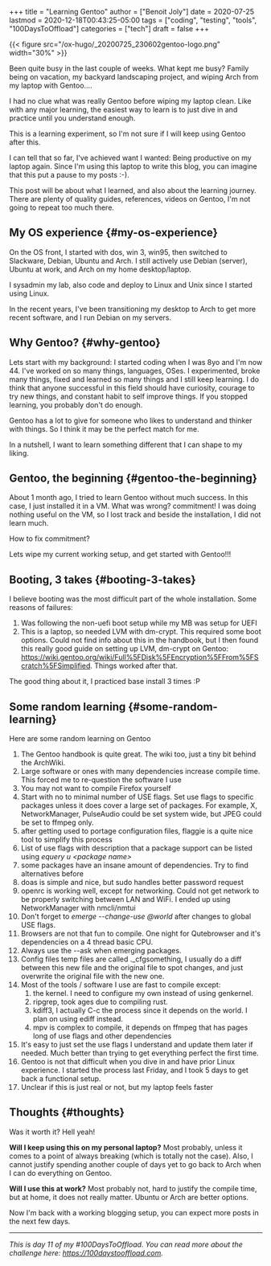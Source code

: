 +++
title = "Learning Gentoo"
author = ["Benoit Joly"]
date = 2020-07-25
lastmod = 2020-12-18T00:43:25-05:00
tags = ["coding", "testing", "tools", "100DaysToOffload"]
categories = ["tech"]
draft = false
+++

{{< figure src="/ox-hugo/_20200725_230602gentoo-logo.png" width="30%" >}}

Been quite busy in the last couple of weeks. What kept me busy? Family being on vacation, my backyard landscaping project, and wiping Arch from my laptop with Gentoo....

I had no clue what was really Gentoo before wiping my laptop clean. Like with any major learning, the easiest way to learn is to just dive in and practice until you understand enough.

This is a learning experiment, so I'm not sure if I will keep using Gentoo after this.

I can tell that so far, I've achieved want I wanted: Being productive on my laptop again. Since I'm using this laptop to write this blog, you can imagine that this put a pause to my posts :-).

This post will be about what I learned, and also about the learning journey. There are plenty of quality guides, references, videos on Gentoo, I'm not going to repeat too much there.


## My OS experience {#my-os-experience}

On the OS front, I started with dos, win 3, win95, then switched to Slackware, Debian, Ubuntu and Arch. I still actively use Debian (server), Ubuntu at work, and Arch on my home desktop/laptop.

I sysadmin my lab, also code and deploy to Linux and Unix since I started using Linux.

In the recent years, I've been transitioning my desktop to Arch to get more recent software, and I run Debian on my servers.


## Why Gentoo? {#why-gentoo}

Lets start with my background: I started coding when I was 8yo and I'm now 44. I've worked on so many things, languages, OSes. I experimented, broke many things, fixed and learned so many things and I still keep learning. I do think that anyone successful in this field should have curiosity, courage to try new things, and constant habit to self improve things. If you stopped learning, you probably don't do enough.

Gentoo has a lot to give for someone who likes to understand and thinker with things. So I think it may be the perfect match for me.

In a nutshell, I want to learn something different that I can shape to my liking.


## Gentoo, the beginning {#gentoo-the-beginning}

About 1 month ago, I tried to learn Gentoo without much success. In this case, I just installed it in a VM. What was wrong? commitment! I was doing nothing useful on the VM, so I lost track and beside the installation, I did not learn much.

How to fix commitment?

Lets wipe my current working setup, and get started with Gentoo!!!


## Booting, 3 takes {#booting-3-takes}

I believe booting was the most difficult part of the whole installation. Some reasons of failures:

1.  Was following the non-uefi boot setup while my MB was setup for UEFI
2.  This is a laptop, so needed LVM with dm-crypt. This required some boot options.
    Could not find info about this in the handbook, but I then found this really good guide on setting up LVM, dm-crypt on Gentoo: <https://wiki.gentoo.org/wiki/Full%5FDisk%5FEncryption%5FFrom%5FScratch%5FSimplified>. Things worked after that.

The good thing about it, I practiced base install 3 times :P


## Some random learning {#some-random-learning}

Here are some random learning on Gentoo

1.  The Gentoo handbook is quite great. The wiki too, just a tiny bit behind the ArchWiki.
2.  Large software or ones with many dependencies increase compile time. This forced me to re-question the software I use
3.  You may not want to compile Firefox yourself
4.  Start with no to minimal number of USE flags. Set use flags to specific packages unless it does cover a large set of packages. For example, X, NetworkManager, PulseAudio could be set system wide, but JPEG could be set to ffmpeg only.
5.  after getting used to portage configuration files, flaggie is a quite nice tool to simplify this process
6.  List of use flags with description that a package support can be listed using _equery u ​<package name​>_
7.  some packages have an insane amount of dependencies. Try to find alternatives before
8.  doas is simple and nice, but sudo handles better password request
9.  openrc is working well, except for networking. Could not get network to be properly switching between LAN and WiFi. I ended up using NetworkManager with nmcli/nmtui
10. Don't forget to _emerge --change-use @world_ after changes to global USE flags.
11. Browsers are not that fun to compile. One night for Qutebrowser and it's dependencies on a 4 thread basic CPU.
12. Always use the --ask when emerging packages.
13. Config files temp files are called .\_cfgsomething, I usually do a diff between this new file and the original file to spot changes, and just overwrite the original file with the new one.
14. Most of the tools / software I use are fast to compile except:
    1.  the kernel. I need to configure my own instead of using genkernel.
    2.  ripgrep, took ages due to compiling rust.
    3.  kdiff3, I actually C-c the process since it depends on the world. I plan on using ediff instead.
    4.  mpv is complex to compile, it depends on ffmpeg that has pages long of use flags and other dependencies
15. It's easy to just set the use flags I understand and update them later if needed. Much better than trying to get everything perfect the first time.
16. Gentoo is not that difficult when you dive in and have prior Linux experience. I started the process last Friday, and I took 5 days to get back a functional setup.
17. Unclear if this is just real or not, but my laptop feels faster


## Thoughts {#thoughts}

Was it worth it? Hell yeah!

**Will I keep using this on my personal laptop?** Most probably, unless it comes to a point of always breaking (which is totally not the case). Also, I cannot justify spending another couple of days yet to go back to Arch when I can do everything on Gentoo.

**Will I use this at work?** Most probably not, hard to justify the compile time, but at home, it does not really matter. Ubuntu or Arch are better options.

Now I'm back with a working blogging setup, you can expect more posts in the next few days.

---

_This is day 11 of my #100DaysToOffload. You can read more about the challenge here: <https://100daystooffload.com>._

<!--more-->
